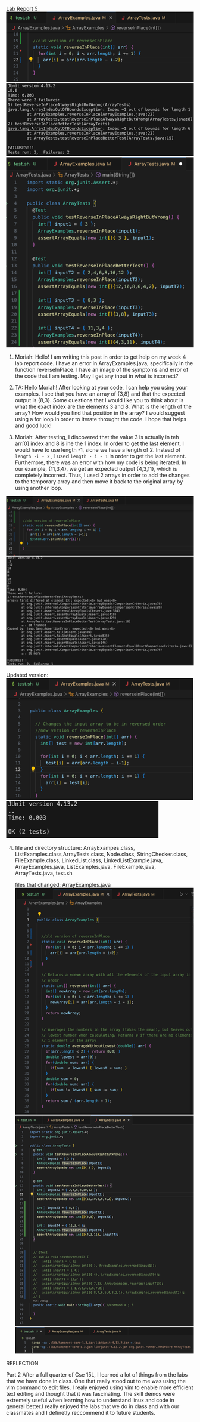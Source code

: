 Lab Report 5
 ![image](ss10.png)
 ![image](ss11.png)
 ![image](ss20.png)
  1) Moriah: Hello! I am writing this post in order to get help on my week 4 lab report code. I have an error in ArrayExamples.java, specifically in the function reverseInPlace. I have an image of the symptoms and error of the code that I am testing. May I get any input in what is incorrect?

2) TA: Hello Moriah! After looking at your code, I can help you using your examples. I see that you have an array of {3,8} and that the expected output is {8,3}. Some questions that I would like you to think about is what the exact index are the elements 3 and 8. What is the length of the array? How would you find that position in the array? I would suggest using a for loop in order to iterate throught the code. I hope that helps and good luck!
3) Moriah: After testing, I discovered that the value 3 is actually in teh arr[0] index and 8 is ihe the 1 index. In order to get the last element, I would have to use length -1, sicne we have a length of 2. Instead of ``` length -i - 2 ``` , I used ``` length - i - 1 ``` in order to get the last element. Furthemore, there was an error with how my code is being iterated. In our example, {11,3,4}, we get an expected output {4,3,11}, which is completely incorrect. Thus, I used 2 arrays in order to add the changes to the temporary array and then move it back to the original array by using another loop. 

 ![image](ss21.png)
 ![image](ss14.png)
 
 Updated version:
 ![image](ss15.png)
 ![image](ss16.png)
 
4) file and directory structure: ArrayExampes.class, ListExamples.class,ArrayTests.class, Node.class, StringChecker.class, FileExample.class, LinkedList.class, LinkedListExample.java, ArrayExamples.java, ListExamples.java, FileExample.java, ArrayTests.java, test.sh

   files that changed: ArrayExamples.java
![image](ss17.png)
![image](ss18.png)
![image](ss19.png)


REFLECTION

Part 2
After a full quarter of Cse 15L, I learned a lot of things from the labs that we have done in class. One that really stood out to me was using the vim command to edit files. I realy enjoyed using vim to enable more efficient text editing and thought that it was fascinating. The skill demos were extremely useful when learning how to understand linux and code in general better.I really enjoyed the labs that we do in class and with our classmates and I definetly reccommend it to future students. 
